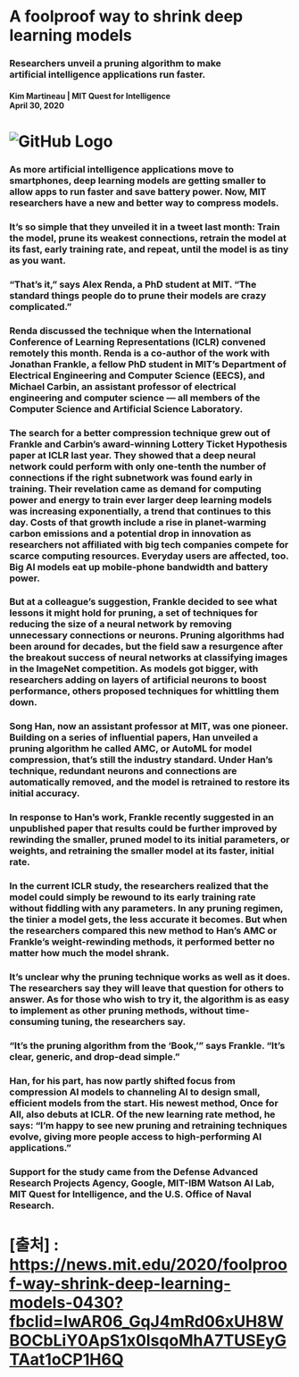 # A foolproof way to shrink deep<br/>learning models
### Researchers unveil a pruning algorithm to make<br/>artificial intelligence applications run faster.
#### Kim Martineau | MIT Quest for Intelligence<br/>April 30, 2020

# ![GitHub Logo](https://news.mit.edu/sites/default/files/styles/news_article__image_gallery/public/images/202004/learning_rate_rewinding.png?itok=gmiKfotm)

### As more artificial intelligence applications move to smartphones, deep learning models are getting smaller to allow apps to run faster and save battery power. Now, MIT researchers have a new and better way to compress models. 

### It’s so simple that they unveiled it **in a tweet** last month: Train the model, prune its weakest connections, retrain the model at its fast, early training rate, and repeat, until the model is as tiny as you want. 

### “That’s it,” says **Alex Renda**, a PhD student at MIT. “The standard things people do to prune their models are crazy complicated.” 

### Renda discussed the technique when the International Conference of Learning Representations (ICLR) convened remotely this month. Renda is a co-author of the work with **Jonathan Frankle**, a fellow PhD student in MIT’s **Department of Electrical Engineering and Computer Science** (EECS), and **Michael Carbin**, an assistant professor of electrical engineering and computer science — all members of the **Computer Science and Artificial Science Laboratory.**  

### The search for a better compression technique grew out of Frankle and Carbin’s award-winning **Lottery Ticket Hypothesis** paper at ICLR last year. They showed that a deep neural network could perform with only one-tenth the number of connections if the right subnetwork was found early in training. Their revelation came as demand for computing power and energy to train ever larger deep learning models was increasing exponentially, a trend that continues to this day. Costs of that growth include a rise in planet-warming carbon emissions and a potential drop in innovation as researchers not affiliated with big tech companies compete for scarce computing resources. Everyday users are affected, too. Big AI models eat up mobile-phone bandwidth and battery power.


### But at a colleague’s suggestion, Frankle decided to see what lessons it might hold for pruning, a set of techniques for reducing the size of a neural network by removing unnecessary connections or neurons. Pruning algorithms had been around for decades, but the field saw a resurgence after the breakout success of neural networks at classifying images in the **ImageNet competition.** As models got bigger, with researchers adding on layers of artificial neurons to boost performance, others proposed techniques for whittling them down. 

### **Song Han**, now an assistant professor at MIT, was one pioneer. Building on a series of influential papers, Han unveiled a pruning algorithm he called AMC, or **AutoML for model compression**, that’s still the industry standard. Under Han’s technique, redundant neurons and connections are automatically removed, and the model is retrained to restore its initial accuracy. 

### In response to Han’s work, Frankle recently suggested in an **unpublished paper** that results could be further improved by rewinding the smaller, pruned model to its initial parameters, or weights, and retraining the smaller model at its faster, initial rate. 

### In the current ICLR study, the researchers realized that the model could simply be rewound to its early training rate without fiddling with any parameters. In any pruning regimen, the tinier a model gets, the less accurate it becomes. But when the researchers compared this new method to Han’s AMC or Frankle’s weight-rewinding methods, it performed better no matter how much the model shrank. 

### It’s unclear why the pruning technique works as well as it does. The researchers say they will leave that question for others to answer. As for those who wish to try it, the algorithm is as easy to implement as other pruning methods, without time-consuming tuning, the researchers say. 

### “It’s the pruning algorithm from the ‘Book,’” says Frankle. “It’s clear, generic, and drop-dead simple.”

### Han, for his part, has now partly shifted focus from compression AI models to channeling AI to design small, efficient models from the start. His newest method, **Once for All**, also debuts at ICLR. Of the new learning rate method, he says: “I’m happy to see new pruning and retraining techniques evolve, giving more people access to high-performing AI applications.” 

### Support for the study came from the Defense Advanced Research Projects Agency, Google, MIT-IBM Watson AI Lab, MIT Quest for Intelligence, and the U.S. Office of Naval Research.


# **[출처] : <https://news.mit.edu/2020/foolproof-way-shrink-deep-learning-models-0430?fbclid=IwAR06_GqJ4mRd06xUH8WBOCbLiY0ApS1x0lsqoMhA7TUSEyGTAat1oCP1H6Q>**
